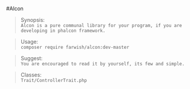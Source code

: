 #Alcon

> Synopsis:  
`Alcon is a pure communal library for your program, if you are developing in phalcon framework.`  

> Usage:  
`composer require farwish/alcon:dev-master`  

> Suggest:  
`You are encouraged to read it by yourself, its few and simple.`  

> Classes:  
`Trait/ControllerTrait.php`  
